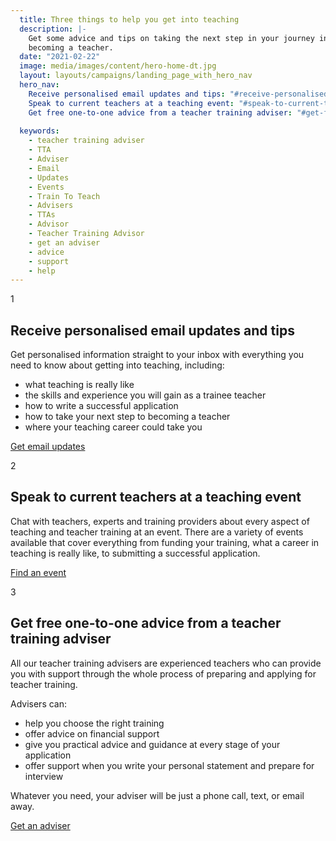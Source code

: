 ```yaml
---
  title: Three things to help you get into teaching
  description: |-
    Get some advice and tips on taking the next step in your journey into
    becoming a teacher.
  date: "2021-02-22"
  image: media/images/content/hero-home-dt.jpg
  layout: layouts/campaigns/landing_page_with_hero_nav
  hero_nav:
    Receive personalised email updates and tips: "#receive-personalised-email-updates-and-tips"
    Speak to current teachers at a teaching event: "#speak-to-current-teachers-at-a-teaching-event"
    Get free one-to-one advice from a teacher training adviser: "#get-free-one-to-one-advice-from-a-teacher-training-adviser"
    
  keywords:
    - teacher training adviser
    - TTA
    - Adviser
    - Email
    - Updates
    - Events
    - Train To Teach
    - Advisers
    - TTAs
    - Advisor
    - Teacher Training Advisor
    - get an adviser
    - advice
    - support
    - help
---
```


<div id="receive-personalised-email-updates-and-tips" class="numbered-heading">
  <span class="pink-rotated-number">1</span>
  <h2>Receive personalised email updates and tips</h2>
</div>

Get personalised information straight to your inbox with everything you need to know about getting into teaching, including:

* what teaching is really like
* the skills and experience you will gain as a trainee teacher
* how to write a successful application
* how to take your next step to becoming a teacher
* where your teaching career could take you

<a class="button" href="/mailinglist/signup/name"><span>Get email updates</span></a>

<div id="speak-to-current-teachers-at-a-teaching-event" class="numbered-heading">
  <span class="pink-rotated-number">2</span>
  <h2>Speak to current teachers at a teaching event</h2>
</div>

Chat with teachers, experts and training providers about every aspect of teaching and teacher training at an event. There are a variety of events available that cover everything from funding your training, what a career in teaching is really like, to submitting a successful application.

<a class="button" href="/events"><span>Find an event</span></a>

<div id="get-free-one-to-one-advice-from-a-teacher-training-adviser" class="numbered-heading">
  <span class="pink-rotated-number">3</span>
  <h2>Get free one-to-one advice from a teacher training adviser</h2>
</div>

All our teacher training advisers are experienced teachers who can provide you with support through the whole process of preparing and applying for teacher training.

Advisers can:

- help you choose the right training
- offer advice on financial support
- give you practical advice and guidance at every stage of your application
- offer support when you write your personal statement and prepare for interview

Whatever you need, your adviser will be just a phone call, text, or email away.

<a class="button" href="/tta-service"><span>Get an adviser</span></a>

